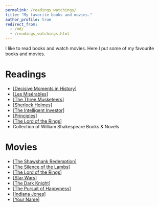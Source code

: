 ```yaml
---
permalink: /readings_watchings/
title: "My favorite books and movies."
author_profile: true
redirect_from: 
  - /md/
  - /readings_watchings.html
---
```


I like to read books and watch movies. Here I put some of my favourite books and movies.

Readings
======
* [[Decisive Moments in History]](https://en.wikipedia.org/wiki/Decisive_Moments_in_History)
* [[Les Misérables]](https://en.wikipedia.org/wiki/Les_Mis%C3%A9rables)
* [[The Three Musketeers]](https://en.wikipedia.org/wiki/The_Three_Musketeers)
* [[Sherlock Holmes]](https://en.wikipedia.org/wiki/Sherlock_Holmes)
* [[The Intelligent Investor]](https://en.wikipedia.org/wiki/The_Intelligent_Investor)
* [[Principles]](https://en.wikipedia.org/wiki/Principles_(book))
* [[The Lord of the Rings]](https://en.wikipedia.org/wiki/The_Lord_of_the_Rings)
* Collection of William Shakespeare Books & Novels

Movies
======
* [[The Shawshank Redemption]](https://en.wikipedia.org/wiki/The_Shawshank_Redemption)
* [[The Silence of the Lambs]](https://en.wikipedia.org/wiki/The_Silence_of_the_Lambs_(film))
* [[The Lord of the Rings]](https://en.wikipedia.org/wiki/The_Lord_of_the_Rings_(film_series))
* [[Star Wars]](https://en.wikipedia.org/wiki/Star_Wars)
* [[The Dark Knight]](https://www.imdb.com/title/tt0468569/)
* [[The Pursuit of Happyness]](https://www.imdb.com/title/tt0454921/)
* [[Indiana Jones]](https://en.wikipedia.org/wiki/The_Young_Indiana_Jones_Chronicles)
* [[Your Name]](https://en.wikipedia.org/wiki/Your_Name)
